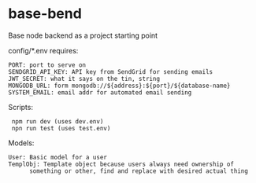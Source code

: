 # base-bend

Base node backend as a project starting point

config/*.env requires:

	PORT: port to serve on
	SENDGRID_API_KEY: API key from SendGrid for sending emails
	JWT_SECRET: what it says on the tin, string
	MONGODB_URL: form mongodb://${address}:${port}/${database-name}
	SYSTEM_EMAIL: email addr for automated email sending

Scripts:

	 npm run dev (uses dev.env)
	 npn run test (uses test.env)

Models:

	User: Basic model for a user
	TemplObj: Template object because users always need ownership of
		  something or other, find and replace with desired actual thing
